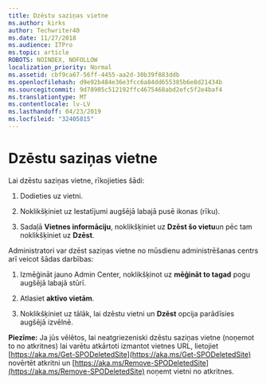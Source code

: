 ```yaml
---
title: Dzēstu saziņas vietne
ms.author: kirks
author: Techwriter40
ms.date: 11/27/2018
ms.audience: ITPro
ms.topic: article
ROBOTS: NOINDEX, NOFOLLOW
localization_priority: Normal
ms.assetid: cbf9ca67-56ff-4455-aa2d-30b39f883ddb
ms.openlocfilehash: d9e92b484e36e3fcc6a84dd655385b6e8d21434b
ms.sourcegitcommit: 9d78905c512192ffc4675468abd2efc5f2e4baf4
ms.translationtype: MT
ms.contentlocale: lv-LV
ms.lasthandoff: 04/23/2019
ms.locfileid: "32405815"
---
```

# <a name="delete-a-communication-site"></a>Dzēstu saziņas vietne

Lai dzēstu saziņas vietne, rīkojieties šādi: 
  
1. Dodieties uz vietni. 
  
2. Noklikšķiniet uz Iestatījumi augšējā labajā pusē ikonas (rīku). 
  
3. Sadaļā **Vietnes informāciju**, noklikšķiniet uz **Dzēst šo vietu**un pēc tam noklikšķiniet uz **Dzēst**. 
  
Administratori var dzēst saziņas vietne no mūsdienu administrēšanas centrs arī veicot šādas darbības: 
  
1. Izmēģināt jauno Admin Center, noklikšķinot uz **mēģināt to tagad** pogu augšējā labajā stūrī. 
  
2. Atlasiet **aktīvo vietām**. 
  
3. Noklikšķiniet uz tālāk, lai dzēstu vietni un **Dzēst** opcija parādīsies augšējā izvēlnē. 
  
 **Piezīme:** Ja jūs vēlētos, lai neatgriezeniski dzēstu saziņas vietne (noņemot to no atkritnes) lai varētu atkārtoti izmantot vietnes URL, lietojiet [https://aka.ms/Get-SPODeletedSite](https://aka.ms/Get-SPODeletedSite) novērtēt atkritni un [https://aka.ms/Remove-SPODeletedSite](https://aka.ms/Remove-SPODeletedSite) noņemt vietni no atkritnes. 
  

